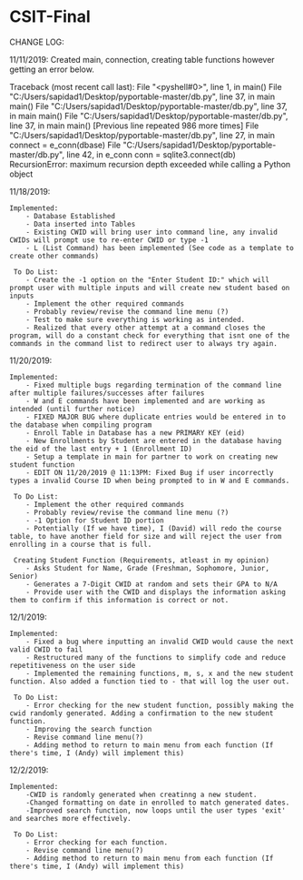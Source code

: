 # CSIT-Final

CHANGE LOG:

11/11/2019: Created main, connection, creating table functions however getting an error below.

Traceback (most recent call last):
  File "<pyshell#0>", line 1, in <module>
    main()
  File "C:/Users/sapidad1/Desktop/pyportable-master/db.py", line 37, in main
    main()
  File "C:/Users/sapidad1/Desktop/pyportable-master/db.py", line 37, in main
    main()
  File "C:/Users/sapidad1/Desktop/pyportable-master/db.py", line 37, in main
    main()
  [Previous line repeated 986 more times]
  File "C:/Users/sapidad1/Desktop/pyportable-master/db.py", line 27, in main
    connect = e_conn(dbase)
  File "C:/Users/sapidad1/Desktop/pyportable-master/db.py", line 42, in e_conn
    conn = sqlite3.connect(db)
RecursionError: maximum recursion depth exceeded while calling a Python object

11/18/2019:

    Implemented:
        - Database Established
        - Data inserted into Tables
        - Existing CWID will bring user into command line, any invalid CWIDs will prompt use to re-enter CWID or type -1
        - L (List Command) has been implemented (See code as a template to create other commands)

     To Do List:
        - Create the -1 option on the "Enter Student ID:" which will prompt user with multiple inputs and will create new student based on inputs
        - Implement the other required commands
        - Probably review/revise the command line menu (?)
        - Test to make sure everything is working as intended.
        - Realized that every other attempt at a command closes the program, will do a constant check for everything that isnt one of the commands in the command list to redirect user to always try again.
        
11/20/2019:

    Implemented:
        - Fixed multiple bugs regarding termination of the command line after multiple failures/successes after failures
        - W and E commands have been implemented and are working as intended (until further notice)
        - FIXED MAJOR BUG where duplicate entries would be entered in to the database when compiling program
        - Enroll Table in Database has a new PRIMARY KEY (eid)
        - New Enrollments by Student are entered in the database having the eid of the last entry + 1 (Enrollment ID)
        - Setup a template in main for partner to work on creating new student function
        - EDIT ON 11/20/2019 @ 11:13PM: Fixed Bug if user incorrectly types a invalid Course ID when being prompted to in W and E commands.

     To Do List:
        - Implement the other required commands
        - Probably review/revise the command line menu (?)
        - -1 Option for Student ID portion
        - Potentially (If we have time), I (David) will redo the course table, to have another field for size and will reject the user from enrolling in a course that is full.
     
     Creating Student Function (Requirements, atleast in my opinion)
        - Asks Student for Name, Grade (Freshman, Sophomore, Junior, Senior)
        - Generates a 7-Digit CWID at random and sets their GPA to N/A
        - Provide user with the CWID and displays the information asking them to confirm if this information is correct or not.

12/1/2019:

    Implemented:
        - Fixed a bug where inputting an invalid CWID would cause the next valid CWID to fail
        - Restructured many of the functions to simplify code and reduce repetitiveness on the user side
        - Implemented the remaining functions, m, s, x and the new student function. Also added a function tied to - that will log the user out.
     
     To Do List:
        - Error checking for the new student function, possibly making the cwid randomly generated. Adding a confirmation to the new student function.
        - Improving the search function
        - Revise command line menu(?)
        - Adding method to return to main menu from each function (If there's time, I (Andy) will implement this)

12/2/2019:

    Implemented:
        -CWID is randomly generated when creatinng a new student.
        -Changed formatting on date in enrolled to match generated dates.
        -Improved search function, now loops until the user types 'exit' and searches more effectively.
     
     To Do List:
        - Error checking for each function.
        - Revise command line menu(?)
        - Adding method to return to main menu from each function (If there's time, I (Andy) will implement this)
